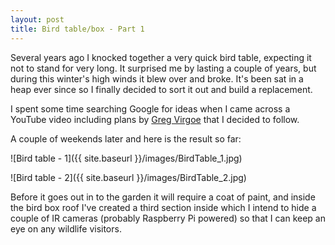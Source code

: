 ```yaml
---
layout: post
title: Bird table/box - Part 1
---
```


Several years ago I knocked together a very quick bird table, expecting it not to stand for very long. It surprised me by lasting a couple of years, but during this winter's high winds it blew over and broke. It's been sat in a heap ever since so I finally decided to sort it out and build a replacement.

I spent some time searching Google for ideas when I came across a YouTube video including plans by [Greg Virgoe](https://youtu.be/V8EQDE9JXtM) that I decided to follow.

A couple of weekends later and here is the result so far:

![Bird table - 1]({{ site.baseurl }}/images/BirdTable_1.jpg)

![Bird table - 2]({{ site.baseurl }}/images/BirdTable_2.jpg)

Before it goes out in to the garden it will require a coat of paint, and inside the bird box roof I've created a third section inside which I intend to hide a couple of IR cameras (probably Raspberry Pi powered) so that I can keep an eye on any wildlife visitors.

